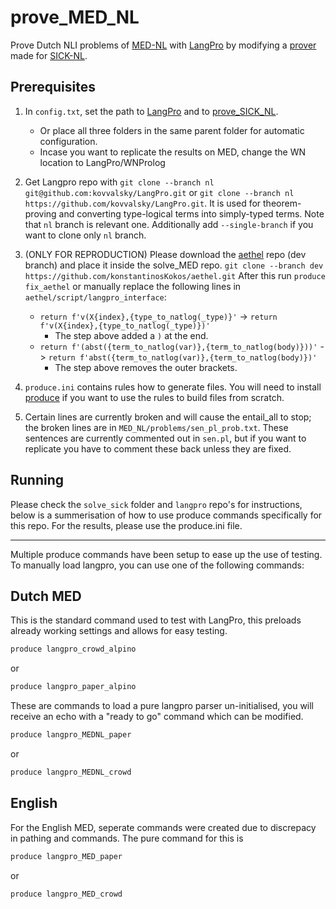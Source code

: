# prove_MED_NL

Prove Dutch NLI problems of [MED-NL](https://aclanthology.org/2023.findings-eacl.110/) with [LangPro](https://github.com/kovvalsky/LangPro) by modifying a [prover](https://github.com/kovvalsky/prove_SICK_NL) made for [SICK-NL](https://github.com/gijswijnholds/sick_nl).

## Prerequisites

1. In `config.txt`, set the path to [LangPro](https://github.com/kovvalsky/LangPro) and to [prove_SICK_NL](https://github.com/kovvalsky/prove_SICK_NL).
   - Or place all three folders in the same parent folder for automatic configuration.
   - Incase you want to replicate the results on MED, change the WN location to LangPro/WNProlog

2. Get Langpro repo with
`git clone --branch nl git@github.com:kovvalsky/LangPro.git` or `git clone --branch nl https://github.com/kovvalsky/LangPro.git`.
It is used for theorem-proving and converting type-logical terms into simply-typed terms.
Note that `nl` branch is relevant one.
Additionally add `--single-branch` if you want to clone only `nl` branch.

3. (ONLY FOR REPRODUCTION) Please download the [aethel](https://github.com/konstantinosKokos/aethel/tree/dev) repo (dev branch) and place it inside the solve_MED repo.
`git clone --branch dev https://github.com/konstantinosKokos/aethel.git`
After this run `produce fix_aethel` or manually replace the following lines in `aethel/script/langpro_interface`:
   - `return f'v(X{index},{type_to_natlog(_type)}'` ->
    `return f'v(X{index},{type_to_natlog(_type)})'`
     - The step above added a `)` at the end.
   - `return f'(abst({term_to_natlog(var)},{term_to_natlog(body)}))'` ->
      `return f'abst({term_to_natlog(var)},{term_to_natlog(body)})'`
     - The step above removes the outer brackets.

4. `produce.ini` contains rules how to generate files.
You will need to install [produce](https://github.com/texttheater/produce) if you want to use the rules to build files from scratch.

5. Certain lines are currently broken and will cause the entail_all to stop; the broken lines are in `MED_NL/problems/sen_pl_prob.txt`.
   These sentences are currently commented out in `sen.pl`, but if you want to replicate you have to comment these back unless they are fixed.

## Running
Please check the `solve_sick` folder and `langpro` repo's for instructions, below is a summerisation of how to use produce commands specifically for this repo. For the results, please use the produce.ini file.

---

Multiple produce commands have been setup to ease up the use of testing. To manually load langpro, you can use one of the following commands:

## Dutch MED

This is the standard command used to test with LangPro, this preloads already working settings and allows for easy testing.
```bash
produce langpro_crowd_alpino
```
or
```bash
produce langpro_paper_alpino
```

These are commands to load a pure langpro parser un-initialised, you will receive an echo with a "ready to go" command which can be modified.
```bash
produce langpro_MEDNL_paper
```
or
```bash
produce langpro_MEDNL_crowd
```


## English
For the English MED, seperate commands were created due to discrepacy in pathing and commands. The pure command for this is

```bash
produce langpro_MED_paper
```
or
```bash
produce langpro_MED_crowd
```
